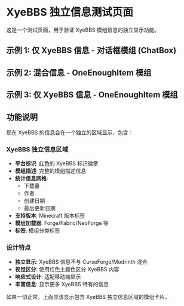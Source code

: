 # XyeBBS 独立信息测试页面

这是一个测试页面，用于验证 XyeBBS 模组信息的独立显示功能。

## 示例 1: 仅 XyeBBS 信息 - 对话框模组 (ChatBox)

<ModInfo
  modName="对话框 (ChatBox)"
  xyebbsId="chatbox"
/>

## 示例 2: 混合信息 - OneEnoughItem 模组

<ModInfo
  curseForgeId="one-enough-item"
  modName="One Enough Item"
  projectId="1312660"
  xyebbsId="oneenoughitem"
/>

## 示例 3: 仅 XyeBBS 信息 - OneEnoughItem 模组

<ModInfo
  modName="One Enough Item"
  xyebbsId="oneenoughitem"
/>

## 功能说明

现在 XyeBBS 的信息会在一个独立的区域显示，包含：

### XyeBBS 独立信息区域
- **平台标识**: 红色的 XyeBBS 标识徽章
- **模组描述**: 完整的模组描述信息
- **统计信息网格**:
  - 下载量
  - 作者
  - 创建日期
  - 最后更新日期
- **支持版本**: Minecraft 版本标签
- **模组加载器**: Forge/Fabric/NeoForge 等
- **标签**: 模组分类标签

### 设计特点
- **独立显示**: XyeBBS 信息不与 CurseForge/Modrinth 混合
- **视觉区分**: 使用红色主题色区分 XyeBBS 内容
- **响应式设计**: 适配移动端显示
- **丰富信息**: 显示更多 XyeBBS 特有的信息

如果一切正常，上面应该显示包含 XyeBBS 独立信息区域的模组卡片。
